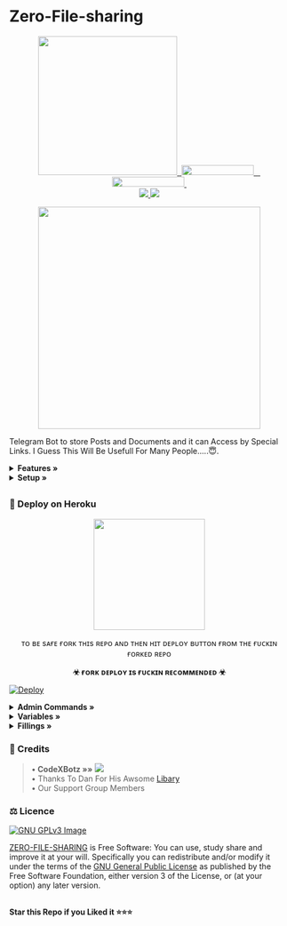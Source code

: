 # Zero-File-sharing

<p align="center">
  <a href="https://www.python.org">
    <img src="http://ForTheBadge.com/images/badges/made-with-python.svg" width ="250">
  </a>
  <a href="https://t.me/xproject13">
    &nbsp;<img src="https://img.shields.io/badge/support-Channel-blue?style=flat-square&logo=telegram" width="130" height="18">&nbsp;
  </a>
  <a href="https://t.me/xxxsquad18plus">
    &nbsp;<img src="https://img.shields.io/badge/support-Group-blue?style=flat-square&logo=telegram" width="130" height="18">&nbsp;
  </a>
  <br>
  <a href="https://github.com/erix-xiii/ZeroFileSharing/stargazers">
    <img src="https://img.shields.io/github/stars/erix-xiii/ZeroFileSharing?style=social">
  </a>
  <a href="https://github.com/erix-xiii/ZeroFileSharing/fork">
    <img src="https://img.shields.io/github/forks/erix-xiii/ZeroFileSharing?label=Fork&style=social">
  </a>  
</p>

<p align="center"><b><img src="https://telegra.ph/file/67495a8b6e87fd0e0c7be.gif" width="400"></b></p>

Telegram Bot to store Posts and Documents and it can Access by Special Links.
I Guess This Will Be Usefull For Many People.....😇. 


<details>
    <summary><b> Features » </b></summary>
- Fully customisable.
- Customisable welcome & Forcesub messages.
- More than one Posts in One Link.
- Can be deployed on heroku directly.

</details>

<details>
    <summary><b> Setup » </b></summary>

- Add the bot to Database Channel with all permission
- Add bot to ForceSub channel as Admin with Invite Users via Link Permission if you enabled ForceSub 

</details>

##
### 📡 Deploy on Heroku

<p align="center"><a href="https://heroku.com/deploy?template=https://github.com/hydra-13/forcesub"><img src="https://img.shields.io/badge/Deploy%20Zeʀo~x%20To%20Heʀoku-blueviolet?style=for-the-badge&logo=heroku" width="200""/></a></p>

<p align="center">ᴛᴏ ʙᴇ sᴀғᴇ ғᴏʀᴋ ᴛʜɪs ʀᴇᴘᴏ ᴀɴᴅ ᴛʜᴇɴ ʜɪᴛ ᴅᴇᴘʟᴏʏ ʙᴜᴛᴛᴏɴ ғʀᴏᴍ ᴛʜᴇ ғᴜᴄᴋɪɴ ғᴏʀᴋᴇᴅ ʀᴇᴘᴏ</p>

<p align="center"><b>☣ ғᴏʀᴋ ᴅᴇᴘʟᴏʏ ɪs ғᴜᴄᴋɪɴ ʀᴇᴄᴏᴍᴍᴇɴᴅᴇᴅ ☣</b></p>

[![Deploy](https://www.herokucdn.com/deploy/button.svg)](https://heroku.com/deploy)</br>


<details>
    <summary><b> Admin Commands » </b></summary>

```
/start - start the bot or get posts

/batch - create link for more than one posts

/genlink - create link for one post

/users - view bot statistics

/broadcast - broadcast any messages to bot users

/stats - checking your bot uptime
```
</details>

<details>
    <summary><b> Variables » </b></summary>

🚀 Variables

* `API_HASH` Your API Hash from my.telegram.org
* `API_ID` Your API ID from my.telegram.org
* `TG_BOT_TOKEN` Your bot token from @BotFather
* `OWNER_ID` Must enter Your Telegram Id
* `CHANNEL_ID` Your Channel ID eg:- -100xxxxxxxx
* `ADMINS` Optional: A space separated list of user_ids of Admins, they can only create links
* `START_MESSAGE` Optional: start message of bot, use HTML and <a href='https://github.com/codexbotz/File-Sharing-Bot/blob/main/README.md#start_message'>fillings</a>
* `FORCE_SUB_MESSAGE`Optional:Force sub message of bot, use HTML and Fillings
* `FORCE_SUB_CHANNEL` Optional: ForceSub Channel ID, leave 0 if you want disable force sub
* `PROTECT_CONTENT` Optional: True if you need to prevent files from forwarding

🚀 Extra Variables

* `CUSTOM_CAPTION` put your Custom caption text if you want Setup Custom Caption, you can use HTML and <a href='https://github.com/CodeXBotz/File-Sharing-Bot/blob/main/README.md#custom_caption'>fillings</a> for formatting (only for documents)
* `DISABLE_CHANNEL_BUTTON` Put True to Disable Channel Share Button, Default if False
* `BOT_STATS_TEXT` put your custom text for stats command, use HTML and <a href='https://github.com/codexbotz/File-Sharing-Bot/blob/main/README.md#custom_stats'>fillings</a>
* `USER_REPLY_TEXT` put your text to show when user sends any message, use HTML

</details>

<details>
    <summary><b> Fillings » </b></summary>

🚀 START_MESSAGE | FORCE_SUB_MESSAGE

* `{first}` - User first name
* `{last}` - User last name
* `{id}` - User ID
* `{mention}` - Mention the user
* `{username}` - Username

🚀 CUSTOM_CAPTION

* `{filename}` - file name of the Document
* `{previouscaption}` - Original Caption

🚀 CUSTOM_STATS

* `{uptime}` - Bot Uptime

</details>

### 🏅 Credits

>•<b> CodeXBotz »»</b>  <a href="https://github.com/CodeXBotz/File-Sharing-Bot" alt="CodeXBotz"> <img src="https://img.shields.io/badge/CodeXBotz-30302f?logo=github" /></a> <br>
>• Thanks To Dan For His Awsome [Libary](https://github.com/pyrogram/pyrogram)<br>
>• Our Support Group Members

### ⚖️ Licence
[![GNU GPLv3 Image](https://www.gnu.org/graphics/gplv3-127x51.png)](http://www.gnu.org/licenses/gpl-3.0.en.html)  

[ZERO-FILE-SHARING](https://github.com/erix-xiii/ZeroFileSharing/) is Free Software: You can use, study share and improve it at your
will. Specifically you can redistribute and/or modify it under the terms of the
[GNU General Public License](https://www.gnu.org/licenses/gpl.html) as
published by the Free Software Foundation, either version 3 of the License, or
(at your option) any later version. 

##

   **Star this Repo if you Liked it ⭐⭐⭐**

